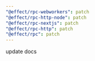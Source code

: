 ```yaml
---
"@effect/rpc-webworkers": patch
"@effect/rpc-http-node": patch
"@effect/rpc-nextjs": patch
"@effect/rpc-http": patch
"@effect/rpc": patch
---
```


update docs

